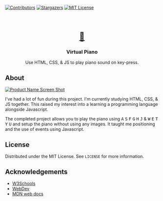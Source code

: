 [![Contributors][contributors-shield]][contributors-url]
[![Stargazers][stars-shield]][stars-url]
[![MIT License][license-shield]][license-url]


<br />
<p align="center">
  <a href="https://github.com/Spd11/Project--Virtual-Piano">
    <h1 align="center">🎹</h1>
  </a>

  <h3 align="center">Virtual Piano</h3>

  
  
  <p align="center">Use HTML, CSS, & JS to play piano sound on key-press.</p>

## About

[![Product Name Screen Shot][product-screenshot]](https://spd11.github.io/Project--Virtual-Piano/)

I've had a lot of fun during this project. I'm currently studying HTML, CSS, & JS together.
This raised my interest into a learning a programming language alongside Javascript.

The completed project allows you to play the piano using <kbd>A</kbd> <kbd>S</kbd> <kbd>F</kbd> <kbd>G</kbd> <kbd>H</kbd> <kbd>J</kbd>  &  <kbd>W</kbd> <kbd>E</kbd> <kbd>T</kbd> <kbd>Y</kbd> <kbd>U</kbd> 
and setup the piano without using any images. It taught me positioning and the use of events using Javascript.


<!-- LICENSE -->
## License

Distributed under the MIT License. See `LICENSE` for more information.



    

<!-- ACKNOWLEDGEMENTS -->
## Acknowledgements

* [W3Schools](https://www.w3schools.com/)
* [WebDev](https://web.dev/)
* [MDN web docs](https://developer.mozilla.org/)





<!-- MARKDOWN LINKS & IMAGES -->
<!-- https://www.markdownguide.org/basic-syntax/#reference-style-links -->
[contributors-shield]: https://img.shields.io/github/contributors/eunai/virtual-piano.svg?style=flat-square
[contributors-url]: https://github.com/eunai/virtual-piano/graphs/contributors
[forks-shield]: https://img.shields.io/github/forks/eunai/virtual-piano.svg?style=flat-square
[forks-url]: https://github.com/eunai/virtual-piano/network/members
[stars-shield]: https://img.shields.io/github/stars/eunai/virtual-piano.svg?style=flat-square
[stars-url]: https://github.com/eunai/virtual-piano/stargazers
[issues-shield]: https://img.shields.io/github/issues/eunai/virtual-piano.svg?style=flat-square
[issues-url]: https://github.com/eunai/virtual-piano/issues
[license-shield]: https://img.shields.io/github/license/eunai/virtual-piano.svg?style=flat-square
[license-url]: https://github.com/eunai/virtual-piano/blob/master/LICENSE.txt
[product-screenshot]: https://puu.sh/Gqkia.png
